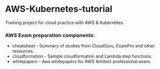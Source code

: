 # AWS-Kubernetes-tutorial

Training project for cloud practice with AWS & Kubernetes

### AWS Exam preparation components:
* cheatsheet - Summary of studies from CloudGuru, ExamPro and other resources.
* cloudformation - Sample cloudformation and Lambda step functions.
* whitepapers - Aws whitepapers for AWS Arhitect professional exam.

